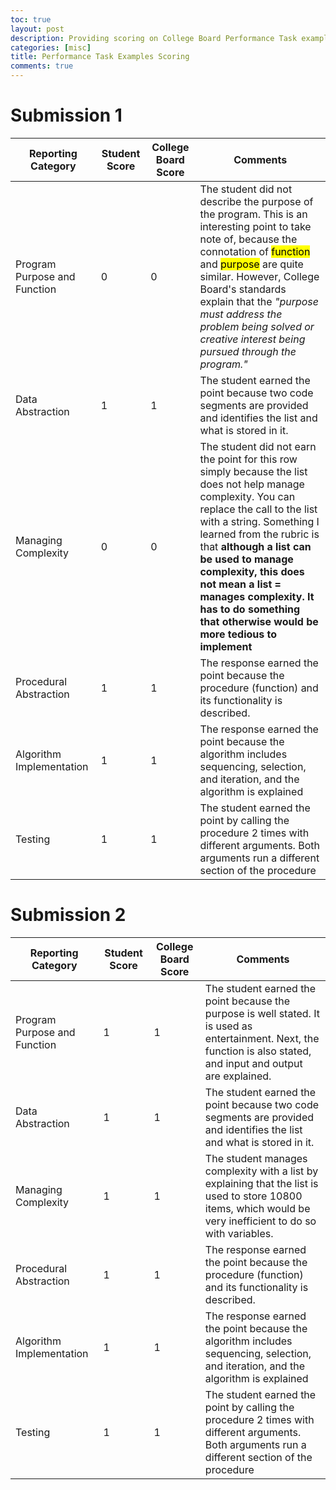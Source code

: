 ```yaml
---
toc: true
layout: post
description: Providing scoring on College Board Performance Task examples
categories: [misc]
title: Performance Task Examples Scoring
comments: true
---
```


# Submission 1 

| Reporting Category   | Student Score | College Board Score | Comments
| ----------- | ----------- | ----------- | ----------- |
| Program Purpose and Function      |  0      | 0| The student did not describe the purpose of the program. This is an interesting point to take note of, because the connotation of <mark>function</mark> and <mark>purpose</mark> are quite similar. However, College Board's standards explain that the *"purpose must address the problem being solved or creative interest being pursued through the program."*|
| Data Abstraction   | 1      | 1| The student earned the point because two code segments are provided and identifies the list and what is stored in it.|
| Managing Complexity   |   0      | 0| The student did not earn the point for this row simply because the list does not help manage complexity. You can replace the call to the list with a string. Something I learned from the rubric is that **although a list can be used to manage complexity, this does not mean a list = manages complexity. It has to do something that otherwise would be more tedious to implement**|
| Procedural Abstraction| 1        |1| The response earned the point because the procedure (function) and its functionality is described.|
| Algorithm Implementation   | 1        |1| The response earned the point because the algorithm includes sequencing, selection, and iteration, and the algorithm is explained|
| Testing   | 1        |1| The student earned the point by calling the procedure 2 times with different arguments. Both arguments run a different section of the procedure|

# Submission 2 

| Reporting Category   | Student Score | College Board Score | Comments
| ----------- | ----------- | ----------- | ----------- |
| Program Purpose and Function      |  1     | 1| The student earned the point because the purpose is well stated. It is used as entertainment. Next, the function is also stated, and input and output are explained.|
| Data Abstraction   | 1      | 1| The student earned the point because two code segments are provided and identifies the list and what is stored in it.|
| Managing Complexity   |   1      | 1| The student manages complexity with a list by explaining that the list is used to store 10800 items, which would be very inefficient to do so with variables. |
| Procedural Abstraction| 1        |1| The response earned the point because the procedure (function) and its functionality is described.|
| Algorithm Implementation   | 1        |1| The response earned the point because the algorithm includes sequencing, selection, and iteration, and the algorithm is explained|
| Testing   | 1        |1| The student earned the point by calling the procedure 2 times with different arguments. Both arguments run a different section of the procedure|